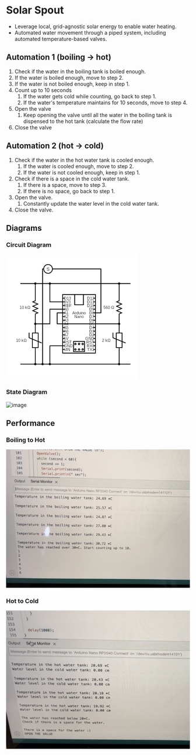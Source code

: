 # Solar Spout
* Leverage local, grid-agnostic solar energy to enable water heating.
* Automated water movement through a piped system, including automated temperature-based valves.

## Automation 1 (boiling &rarr; hot)​
1. Check if the water in the boiling tank is boiled enough.​
 1. If the water is boiled enough, move to step 2.​
 2. If the water is not boiled enough, keep in step 1.​
3. Count up to 10 seconds​
    1. If the water gets cold while counting, go back to step 1.​
    2. If the water's temperature maintains for 10 seconds, move to step 4.​
4. Open the valve​
    1. Keep opening the valve until all the water in the boiling tank is dispensed to the hot tank (calculate the flow rate)​
5. Close the valve​

## Automation 2 (hot &rarr; cold)​
1. Check if the water in the hot water tank is cooled enough.​
    1. If the water is cooled enough, move to step 2.​
    2. If the water is not cooled enough, keep in step 1.​
2. Check if there is a space in the cold water tank.​
    1. If there is a space, move to step 3.​
    2. If there is no space, go back to step 1.​
3. Open the valve.​
    1. Constantly update the water level in the cold water tank.​
4. Close the valve.​

## Diagrams
### Circuit Diagram
![image](circuit.png)

### State Diagram
![image](state-diagram.jpg)

## Performance
### Boiling to Hot
![image](boiling-to-hot.jpg)

### Hot to Cold
![image](hot-to-cold.jpg)
